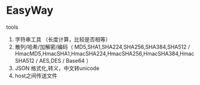 # EasyWay
tools

1. 字符串工具 （长度计算，比较是否相等）
2. 散列/哈希/加解密/编码（ MD5,SHA1,SHA224,SHA256,SHA384,SHA512 
                   / HmacMD5,HmacSHA1,HmacSHA224,HmacSHA256,HmacSHA384,HmacSHA512
                   / AES,DES
                   / Base64
                   ）
3. JSON 格式化,转义，中文转unicode
4. host之间传送文件
